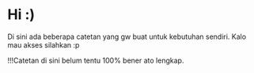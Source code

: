 # Hi :)
Di sini ada beberapa catetan yang gw buat untuk kebutuhan sendiri. Kalo mau akses silahkan :p

!!!Catetan di sini belum tentu 100% bener ato lengkap.